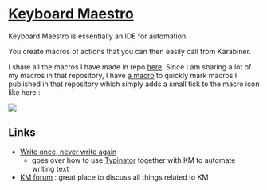 # [Keyboard Maestro](https://www.keyboardmaestro.com/main/)
Keyboard Maestro is essentially an IDE for automation. 

You create macros of actions that you can then easily call from Karabiner.

I share all the macros I have made in repo [here](https://github.com/nikitavoloboev/km-macros). Since I am sharing a lot of my macros in that repository, I have [a macro](https://cdn.rawgit.com/nikitavoloboev/km-macros/master/macros/apps/km/upload%20to%20github%20gist%20-%20%5Bhover%20over%20snippet%5D.kmmacros) to quickly mark macros I published in that repository which simply adds a small tick to the macro icon like here : 

![](https://i.imgur.com/0bLfuEd.png)

## Links
- [Write once, never write again](https://medium.com/@NikitaVoloboev/write-once-never-write-again-c2fa1f6c4e8) 
	- goes over how to use [Typinator](http://www.ergonis.com/products/typinator/) together with KM to automate writing text
- [KM forum](https://forum.keyboardmaestro.com/latest) : great place to discuss all things related to KM